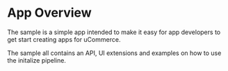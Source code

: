 ﻿# App Overview

The sample is a simple app intended to make it easy for app developers to get start creating apps for uCommerce.

The sample all contains an API, UI extensions and examples on how to use the initalize pipeline.